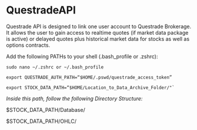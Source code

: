# QuestradeAPI
Questrade API is designed to link one user account to Questrade Brokerage. 
It allows the user to gain access to realtime quotes (if market data package is active) or delayed quotes plus historical market data for stocks as well as options contracts.

Add the following PATHs to your shell (.bash_profile or .zshrc):
```
sudo nano ~/.zshrc or ~/.bash_profile

export QUESTRADE_AUTH_PATH=“$HOME/.pswd/questrade_access_token”

export STOCK_DATA_PATH=“$HOME/Location_to_Data_Archive_Folder/"`
```

*Inside this path, follow the following Directory Structure:*

$STOCK_DATA_PATH/Database/

$STOCK_DATA_PATH/OHLC/
